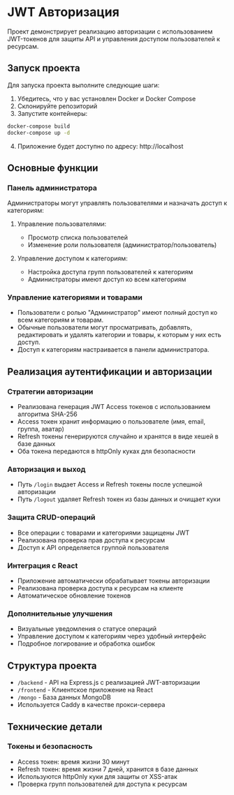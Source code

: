 # JWT Авторизация

Проект демонстрирует реализацию авторизации с использованием JWT-токенов для защиты API и управления доступом пользователей к ресурсам.

## Запуск проекта

Для запуска проекта выполните следующие шаги:

1. Убедитесь, что у вас установлен Docker и Docker Compose
2. Склонируйте репозиторий
3. Запустите контейнеры:

```bash
docker-compose build
docker-compose up -d
```

4. Приложение будет доступно по адресу: http://localhost


## Основные функции

### Панель администратора

Администраторы могут управлять пользователями и назначать доступ к категориям:

1. Управление пользователями:
   - Просмотр списка пользователей
   - Изменение роли пользователя (администратор/пользователь)

2. Управление доступом к категориям:
   - Настройка доступа групп пользователей к категориям
   - Администраторы имеют доступ ко всем категориям

### Управление категориями и товарами

- Пользователи с ролью "Администратор" имеют полный доступ ко всем категориям и товарам.
- Обычные пользователи могут просматривать, добавлять, редактировать и удалять категории и товары, к которым у них есть доступ.
- Доступ к категориям настраивается в панели администратора.

## Реализация аутентификации и авторизации

### Стратегии авторизации
- Реализована генерация JWT Access токенов с использованием алгоритма SHA-256
- Access токен хранит информацию о пользователе (имя, email, группа, аватар)
- Refresh токены генерируются случайно и хранятся в виде хешей в базе данных
- Оба токена передаются в httpOnly куках для безопасности

### Авторизация и выход
- Путь `/login` выдает Access и Refresh токены после успешной авторизации
- Путь `/logout` удаляет Refresh токен из базы данных и очищает куки

### Защита CRUD-операций
- Все операции с товарами и категориями защищены JWT
- Реализована проверка прав доступа к ресурсам
- Доступ к API определяется группой пользователя

### Интеграция с React
- Приложение автоматически обрабатывает токены авторизации
- Реализована проверка доступа к ресурсам на клиенте
- Автоматическое обновление токенов

### Дополнительные улучшения
- Визуальные уведомления о статусе операций
- Управление доступом к категориям через удобный интерфейс
- Подробное логирование и обработка ошибок

## Структура проекта

- `/backend` - API на Express.js с реализацией JWT-авторизации
- `/frontend` - Клиентское приложение на React
- `/mongo` - База данных MongoDB
- Используется Caddy в качестве прокси-сервера

## Технические детали

### Токены и безопасность
- Access токен: время жизни 30 минут
- Refresh токен: время жизни 7 дней, хранится в базе данных
- Используются httpOnly куки для защиты от XSS-атак
- Проверка групп пользователей для доступа к ресурсам
